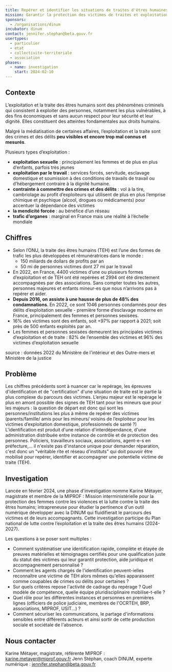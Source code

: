 ```yaml
---
title: Repérer et identifier les situations de traites d'êtres humaines
mission: Garantir la protection des victimes de traites et exploitation par l'identification et le partage des informations liées à leur situation socio-économique et judiciaire
sponsors:
  - /organisations/dinum
incubator: dinum
contact: jennifer.stephan@beta.gouv.fr
usertypes:
  - particulier
  - etat
  - collectivite-territoriale
  - association
phases:
  - name: investigation
    start: 2024-02-10
---
```


## Contexte

L’exploitation et la traite des êtres humains sont des phénomènes criminels qui consistent à exploiter des personnes, notamment les plus vulnérables, à des fins économiques et sans aucun respect pour leur sécurité et leur dignité. Elles constituent des atteintes fondamentales aux droits humains. 

Malgré la médiatisation de certaines affaires, l’exploitation et la traite sont des crimes et des délits **peu visibles et encore trop mal connus et mesurés**.

Plusieurs types d’exploitation : 

- **exploitation sexuelle** : principalement les femmes et de plus en plus d’enfants, parfois très jeunes
- **exploitation par le travail** : services forcés, servitude, esclavage domestique et soumission à des conditions de travails de travail ou d’hébergement contraire à la dignité humaine.
- **contrainte à commettre des crimes et des délits** : vol à la tire, cambriolage au profit d’exploiteurs qui utilisent de plus en plus l’emprise chimique et psychique (alcool, drogues ou médicaments) pour accentuer la dépendance des victimes
- **la mendicité forcée** : au bénéfice d’un réseau
- **trafic d’organes** : marginal en France mais une réalité à l’échelle mondiale



## Chiffres

- Selon l’ONU, la traite des êtres humains (TEH) est l’une des formes de trafic les plus développées et rémunératrices dans le monde :
    - 150 miliards de dollars de profits par an
    - 50 mi de personnes victimes dont 27 mi par le travail
- En 2022, en France, 4400 victimes d’une ou plusieurs formes d’exploitation et de TEH ont été repérées et 2994 ont été directement accompagnées par des associations. Sans compter toutes les autres, personnes majeures et enfants mineur-es que nous n’arrivons pas à repérer et aider.
- **Depuis 2016, on assiste à une hausse de plus de 48% des condamnations**. En 2022, ce sont 1046 personnes condamnés pour des délits d’exploitation sexuelle - première forme d’esclavage moderne en France, principalement des femmes et personnes sexisées.
- 16% des victimes sont des enfants, soit +97% par rapport à 2021; soit près de 500 enfants exploités par an.
- Les femmes et personnes sexisées demeurent les principales victimes d’exploitation et de traite : 82% de l’ensemble des victimes et 96% des victimes d’exploitation sexuelle

source : données 2022 du Ministère de l'intérieur et des Outre-mers et Ministère de la justice

## Problème

Les chiffres précédents sont à nuancer car le repérage, les épreuves d'identification et de "certification" d'une situation de traite est le partie la plus complexe du parcours des victimes. 
L’enjeu majeur est le repérage le plus en amont possible des signes de TEH tant pour les mineurs que pour les majeurs : la question de départ est donc qui sont les personnes/institutions les plus à même de repérer des victimes (parents/famille/ amis pour les mineurs/ voisins de l’exploiteur pour les victimes d’exploitation domestique, professionnels de santé ?)
L'identification est produit d'une relation d'interdépendance, d'une administration distribuée entre instance de contrôle et de protection des personnes. 
Policiers, travailleurs sociaux, associations, agent-e-s en préfecture,... il n'existe pas d'instance unique pour demander réparation, c'est donc un "véritable rite et réseau d'instituts" qui doit pouvoir être mobilisé pour repérer, identifier et accompagner une potentielle victime de traite (TEH).


## Investigation

Lancée en février 2024, une phase d'investigation nomme Karine Métayer, magistrate et membre de la MIPROF : Mission interministérielle pour la protection des femmes contre les violences et la lutte contre la traite des êtres humains; intrapreneuse pour étudier la pertinence d'un outil numérique développer avec la DINUM qui fluidifierait le parcours des victimes et de leurs accompagnants. 
Cette investigation participe du Plan national de lutte contre l’exploitation et la traite des êtres humains (2024-2027).

Les questions à se poser sont multiples : 
- Comment systématiser une identification rapide, complète et étayée de preuves matérielles et témoignages certifiés pour une qualification juste du statut des victimes qui leur garantit protection, aide juridique et accompagnement personnalisé ?
- Comment les agents chargés de l'identification peuvent-ielles reconnaître une victime de TEH alors mêmes qu'elles apparaissent comme coupables de crimes ou délits pour certaines ?
- Sur quels critères repose l'activité de cadrage du repérage ? Quel modèle de compétence, quelle équipe pluridisciplinaire mobilise-t-elle ?
- Quel rôle pour les différentes instances et personnes en premières lignes (officiers de police judiciaire, membres de l'OCRTEH, BRP, associations, MIPROF, USIT...) ?
- Comment sécuriser les communications, le partage d'informations sensibles entre différents acteurs et ainsi sortir de cette production sociale et sociétale de l'absence.

## Nous contacter

Karine Métayer, magistrate, référente MIPROF : karine.metayer@miprof.gouv.fr
Jenn Stéphan, coach DINUM, experte numérique : jennifer.stephan@beta.gouv.fr


